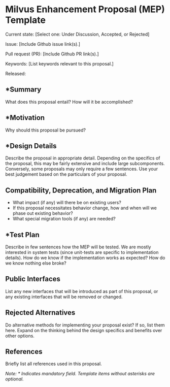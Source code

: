 # Milvus Enhancement Proposal (MEP) Template
Current state: [Select one: Under Discussion, Accepted, or Rejected]

Issue: [Include Github issue link(s).]

Pull request (PR): [Include Github PR link(s).]

Keywords: [List keywords relevant to this proposal.]

Released: <Milvus Release Version>

## *Summary

What does this proposal entail? How will it be accomplished?

## *Motivation

Why should this proposal be pursued?
  
## *Design Details

Describe the proposal in appropriate detail. Depending on the specifics of the proposal, this may be fairly extensive and include large subcomponents. Conversely, some proposals may only require a few sentences. Use your best judgement based on the particulars of your proposal. 

## Compatibility, Deprecation, and Migration Plan
- What impact (if any) will there be on existing users?
- If this proposal necessitates behavior change, how and when will we phase out existing behavior?
- What special migration tools (if any) are needed?

## *Test Plan

Describe in few sentences how the MEP will be tested. We are mostly interested in system tests (since unit-tests are specific to implementation details). How do we know if the implementation works as expected? How do we know nothing else broke?

## Public Interfaces

List any new interfaces that will be introduced as part of this proposal, or any existing interfaces that will be removed or changed.


## Rejected Alternatives

Do alternative methods for implementing your proposal exist? If so, list them here. Expand on the thinking behind the design specifics and benefits over other options. 

## References

Briefly list all references used in this proposal. 

*Note: * Indicates mandatory field. Template items without asterisks are optional.*
